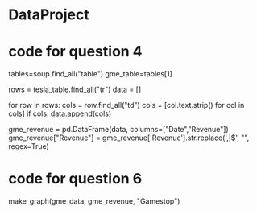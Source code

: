 # DataProject
# code for question 4
tables=soup.find_all("table")
gme_table=tables[1]

rows = tesla_table.find_all("tr")
data = []

for row in rows:
    cols = row.find_all("td")
    cols = [col.text.strip() for col in cols]
    if cols:
        data.append(cols)

gme_revenue = pd.DataFrame(data, columns=["Date","Revenue"])
gme_revenue["Revenue"] = gme_revenue['Revenue'].str.replace(',|\$', "", regex=True)

# code for question 6
make_graph(gme_data, gme_revenue, "Gamestop")
